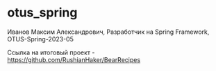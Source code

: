 # otus_spring
Иванов Максим Александрович, Разработчик на Spring Framework, OTUS-Spring-2023-05 

Ссылка на итоговый проект - https://github.com/RushianHaker/BearRecipes
